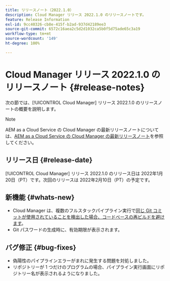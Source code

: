 ```yaml
---
title: リリースノート（2022.1.0）
description: Cloud Manager リリース 2022.1.0 のリリースノートです。
feature: Release Information
exl-id: 9cc40326-cb8e-415f-b2ad-937d42189ee3
source-git-commit: 6572c16aea2c5d2d1032ca5b0f5d75ade65c3a19
workflow-type: tm+mt
source-wordcount: '149'
ht-degree: 100%

---
```


# Cloud Manager リリース 2022.1.0 のリリースノート {#release-notes}

次の節では、[!UICONTROL Cloud Manager] リリース 2022.1.0 のリリースノートの概要を説明します。

>[!NOTE]
>
>AEM as a Cloud Service の Cloud Manager の最新リリースノートについては、[AEM as a Cloud Service の Cloud Manager の最新リリースノート](https://experienceleague.adobe.com/docs/experience-manager-cloud-service/content/implementing/using-cloud-manager/release-notes-cloud-manager/release-notes-cm-current.html?lang=ja)を参照してください。

## リリース日 {#release-date}

[!UICONTROL Cloud Manager] リリース 2022.1.0 のリリース日は 2022年1月20日（PT）です。次回のリリースは 2022年2月10日（PT）の予定です。

## 新機能 {#whats-new}

* Cloud Manager は、複数のフルスタックパイプライン実行で[同じ Git コミットが使用されていることを検出した場合、コードベースの再ビルドを避けます](/help/getting-started/project-setup.md#build-artifact-reuse)。
* Git パスワードの生成時に、有効期限が表示されます。

## バグ修正 {#bug-fixes}

* 偽陽性のパイプラインエラーがまれに発生する問題を対処しました。
* リポジトリーが 1 つだけのプログラムの場合、パイプライン実行画面にリポジトリー名が表示されるようになりました。
